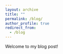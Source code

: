 ```yaml
---
layout: archive
title: ""
permalink: /blog/
author_profile: true
redirect_from:
  - /blog
---
```


Welcome to my blog post!
